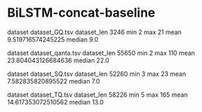 # BiLSTM-concat-baseline
dataset dataset_GQ.tsv
dataset_len 3246
min 2
max 21
mean 9.519716574245225
median 9.0

dataset dataset_qanta.tsv
dataset_len 55650
min 2
max 110
mean 23.804043126684636
median 22.0

dataset dataset_SQ.tsv
dataset_len 52260
min 3
max 23
mean 7.582835820895522
median 7.0

dataset dataset_TQ.tsv
dataset_len 58226
min 5
max 165
mean 14.617353072510562
median 13.0